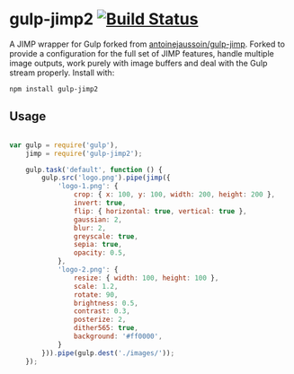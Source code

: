 # gulp-jimp2 [![Build Status](https://travis-ci.org/haydenbleasel/gulp-jim2.svg?branch=master)](https://travis-ci.org/haydenbleasel/gulp-jim2)

A JIMP wrapper for Gulp forked from [antoinejaussoin/gulp-jimp](https://github.com/antoinejaussoin/gulp-jimp). Forked to provide a configuration for the full set of JIMP features, handle multiple image outputs, work purely with image buffers and deal with the Gulp stream properly. Install with:

```
npm install gulp-jimp2
```

## Usage

```js

var gulp = require('gulp'),
    jimp = require('gulp-jimp2');

	gulp.task('default', function () {
	    gulp.src('logo.png').pipe(jimp({
	        'logo-1.png': {
	            crop: { x: 100, y: 100, width: 200, height: 200 },
	            invert: true,
	            flip: { horizontal: true, vertical: true },
	            gaussian: 2,
	            blur: 2,
	            greyscale: true,
	            sepia: true,
	            opacity: 0.5,
	        },
	        'logo-2.png': {
	            resize: { width: 100, height: 100 },
	            scale: 1.2,
	            rotate: 90,
	            brightness: 0.5,
	            contrast: 0.3,
	            posterize: 2,
	            dither565: true,
	            background: '#ff0000',
	        }
	    })).pipe(gulp.dest('./images/'));
	});
```

